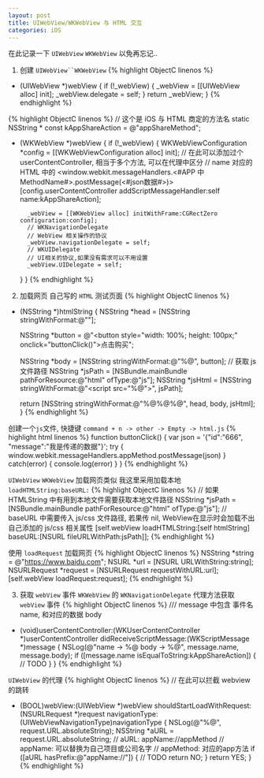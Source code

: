 ```yaml
---
layout: post
title: UIWebView/WKWebView 与 HTML 交互
categories: iOS
---
```


在此记录一下 `UIWebView` `WKWebView`  以免再忘记..

1. 创建 `UIWebView``WKWebView`
{% highlight ObjectC linenos %}
- (UIWebView *)webView {
    if (!_webView) {
        _webView = [[UIWebView alloc] init];
        _webView.delegate = self;
    }
    return _webView;
}
{% endhighlight %}

{% highlight ObjectC linenos %}
// 这个是 iOS 与 HTML 商定的方法名
static NSString * const kAppShareAction = @"appShareMethod";

- (WKWebView *)webView {
    if (!_webView) {
        WKWebViewConfiguration *config = [[WKWebViewConfiguration alloc] init];
        // 在此可以添加过个 userContentController, 相当于多个方法, 可以在代理中区分
        // name 对应的 HTML 中的 <window.webkit.messageHandlers.<#APP 中 MethodName#>.postMessage(<#json数据#>)>
        [config.userContentController addScriptMessageHandler:self name:kAppShareAction];
        
        _webView = [[WKWebView alloc] initWithFrame:CGRectZero configuration:config];
        // WKNavigationDelegate
        // WebView 相关操作的协议
        _webView.navigationDelegate = self;
        // WKUIDelegate 
        // UI相关的协议,如果没有需求可以不用设置
        _webView.UIDelegate = self;
    }
}
{% endhighlight %}

2. 加载网页
自己写的 `HTML` 测试页面
{% highlight ObjectC linenos %}
- (NSString *)htmlString {
    NSString *head = [NSString stringWithFormat:@"<head><title>title</title></head>"];

    NSString *button = @"<button style=\"width: 100%; height: 100px;\" onclick=\"buttonClick()\">点击购买</button>";

    NSString *body = [NSString stringWithFormat:@"<body>%@</body>", button];
    // 获取 js 文件路径
    NSString *jsPath = [NSBundle.mainBundle pathForResource:@"html" ofType:@"js"];
    NSString *jsHtml = [NSString stringWithFormat:@"<script src=\"%@\"></script>", jsPath];

    return [NSString stringWithFormat:@"<html>%@%@%@</html>", head, body, jsHtml];
}
{% endhighlight %}

创建一个`js`文件,  快捷键 `command + n -> other -> Empty -> html.js`
{% highlight html linenos %}
function buttonClick() {
    var json = '{"id":"666", "message":"我是传递的数据"}';
    try {
        window.webkit.messageHandlers.appMethod.postMessage(json)
    } catch(error) {
        console.log(error)
    }
}
{% endhighlight %}

 `UIWebView` `WKWebView` 加载网页类似
 我这里采用加载本地 `loadHTMLString:baseURL:`
{% highlight ObjectC linenos %}
// 如果 HTMLString 中有用到本地文件需要获取本地文件路径
NSString *jsPath = [NSBundle.mainBundle pathForResource:@"html" ofType:@"js"];
// baseURL 中需要传入 js/css 文件路径, 若果传 nil, WebView在显示时会加载不出自己添加的 js/css 相关属性 
[self.webView loadHTMLString:[self htmlString] baseURL:[NSURL fileURLWithPath:jsPath]];
{% endhighlight %}

使用 `loadRequest` 加载网页
{% highlight ObjectC linenos %}
NSString *string = @"https://www.baidu.com";
NSURL *url = [NSURL URLWithString:string];
NSURLRequest *request = [NSURLRequest requestWithURL:url];
[self.webView loadRequest:request];
{% endhighlight %}

3. 获取 `webView` 事件
`WKWebView` 的 `WKNavigationDelegate` 代理方法获取 `webView` 事件
{% highlight ObjectC linenos %}
/// message 中包含 事件名 name, 和对应的数据 body
- (void)userContentController:(WKUserContentController *)userContentController didReceiveScriptMessage:(WKScriptMessage *)message {
    NSLog(@"name -> %@ body -> %@", message.name, message.body);
    if ([message.name isEqualToString:kAppShareAction]) {
        // TODO
    }
}
{% endhighlight %}

`UIWebView` 的代理
{% highlight ObjectC linenos %}
// 在此可以拦截 webview 的跳转
- (BOOL)webView:(UIWebView *)webView shouldStartLoadWithRequest:(NSURLRequest *)request navigationType:(UIWebViewNavigationType)navigationType {
    NSLog(@"%@", request.URL.absoluteString);
    NSString *aURL = request.URL.absoluteString;
    // aURL: appName://appMethod
    // appName: 可以替换为自己项目或公司名字
    // appMethod: 对应的app方法
    if ([aURL hasPrefix:@"appName://"]) {
        // TODO
        return NO;
    }
    return YES;
}
{% endhighlight %}
